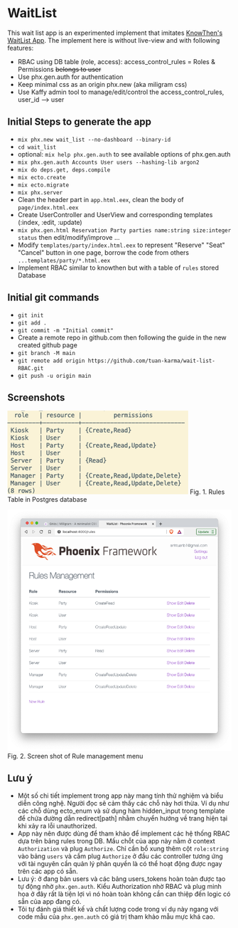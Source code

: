 # WaitList

This wait list app is an experimented implement that imitates [KnowThen's WaitList App](https://github.com/knowthen/elixir_authorization_tutorial).
The implement here is without live-view and with following features:

  * RBAC using DB table (role, access): access_control_rules = Roles & Permissions ~~belongs to user~~
  * Use phx.gen.auth for authentication
  * Keep minimal css as an origin phx.new (aka miligram css)
  * Use Kaffy admin tool to manage/edit/control the access_control_rules, user_id --> user

## Initial Steps to generate the app

  * `mix phx.new wait_list --no-dashboard --binary-id`
  * `cd wait_list`
  * optional: `mix help phx.gen.auth` to see available options of phx.gen.auth
  * `mix phx.gen.auth Accounts User users --hashing-lib argon2`
  * `mix do deps.get, deps.compile`
  * `mix ecto.create`
  * `mix ecto.migrate`
  * `mix phx.server`
  * Clean the header part in `app.html.eex`, clean the body of `page/index.html.eex`
  * Create UserController and UserView and corresponding templates (:index, :edit, :update)
  * `mix phx.gen.html Reservation Party parties name:string size:integer status` then edit/modify/improve ...
  * Modify `templates/party/index.html.eex` to represent "Reserve" "Seat" "Cancel" button in one page, borrow the code from others `...templates/party/*.html.eex`
  * Implement RBAC similar to knowthen but with a table of `rules` stored Database


## Initial git commands

  * `git init`
  * `git add .`
  * `git commit -m "Initial commit"`
  * Create a remote repo in github.com then following the guide in the new created github page
  * `git branch -M main`
  * `git remote add origin https://github.com/tuan-karma/wait-list-RBAC.git`
  * `git push -u origin main`

## Screenshots
  ![Rules Table in Postgres database](docs/rules_table_DB.png)
  Fig. 1. Rules Table in Postgres database

  ![Screen shot of Rule management menu](docs/rules_management_window.png)
  Fig. 2. Screen shot of Rule management menu

## Lưu ý
  * Một số chi tiết implement trong app này mang tính thử nghiệm và biểu diễn công nghệ. Người đọc sẽ cảm thấy các chỗ này hơi thừa. Ví dụ như các chỗ dùng ecto_enum và sử dụng hàm hidden_input trong template để chứa đường dẫn redirect[path] nhằm chuyển hướng về trang hiện tại khi xảy ra lỗi unauthorized.
  * App này nên được dùng để tham khảo để implement các hệ thống RBAC dựa trên bảng rules trong DB. Mấu chỗt của app này nằm ở context `Authorization` và plug `Authorize`. Chỉ cần bổ xung thêm cột `role:string` vào bảng `users` và cắm plug `Authorize` ở đầu các controller tương ứng với tài nguyên cần quản lý phân quyền là có thể hoạt động được ngay trên các app có sẵn.
  * Lưu ý: ở đang bản users và các bảng users_tokens hoàn toàn được tạo tự động nhờ `phx.gen.auth`. Kiểu Authorization nhờ RBAC và plug minh họa ở đây rất là tiện lợi vì nó hoàn toàn không cần can thiệp đến logic có sẵn của app đang có.
  * Tôi tự đánh giá thiết kế và chất lượng code trong ví dụ này ngang với code mẫu của `phx.gen.auth` có giá trị tham khảo mẫu mực khá cao.